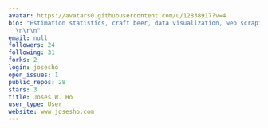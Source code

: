 ```yaml
---
avatar: https://avatars0.githubusercontent.com/u/12838917?v=4
bio: "Estimation statistics, craft beer, data visualization, web scraping, poetry\r\
  \n\r\n"
email: null
followers: 24
following: 31
forks: 2
login: josesho
open_issues: 1
public_repos: 28
stars: 3
title: Joses W. Ho
user_type: User
website: www.josesho.com
---
```

